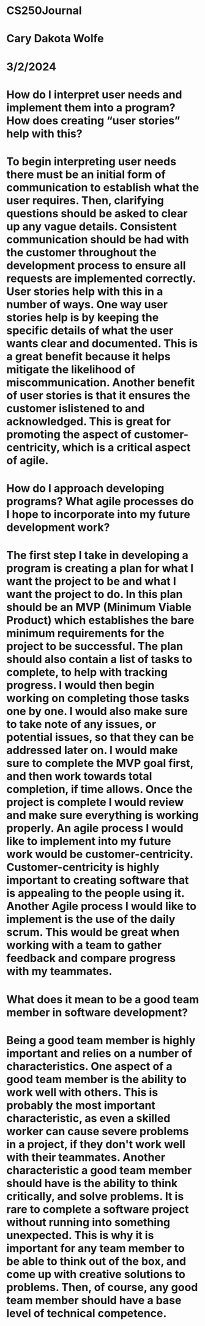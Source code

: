 # CS250Journal
# Cary Dakota Wolfe
# 3/2/2024

# How do I interpret user needs and implement them into a program? How does creating “user stories” help with this?

# To begin interpreting user needs there must be an initial form of communication to establish what the user requires. Then, clarifying questions should be asked to clear up any vague details. Consistent communication should be had with the customer throughout the development process to ensure all requests are implemented correctly. User stories help with this in a number of ways. One way user stories help is by keeping the specific details of what the user wants clear and documented. This is a great benefit because it helps mitigate the likelihood of miscommunication. Another benefit of user stories is that it ensures the customer islistened to and acknowledged. This is great for promoting the aspect of customer-centricity, which is a critical aspect of agile.

# How do I approach developing programs? What agile processes do I hope to incorporate into my future development work?

# The first step I take in developing a program is creating a plan for what I want the project to be and what I want the project to do. In this plan should be an MVP (Minimum Viable Product) which establishes the bare minimum requirements for the project to be successful. The plan should also contain a list of tasks to complete, to help with tracking progress. I would then begin working on completing those tasks one by one. I would also make sure to take note of any issues, or potential issues, so that they can be addressed later on. I would make sure to complete the MVP goal first, and then work towards total completion, if time allows. Once the project is complete I would review and make sure everything is working properly. An agile process I would like to implement into my future work would be customer-centricity. Customer-centricity is highly important to creating software that is appealing to the people using it. Another Agile process I would like to implement is the use of the daily scrum. This would be great when working with a team to gather feedback and compare progress with my teammates.

# What does it mean to be a good team member in software development?

# Being a good team member is highly important and relies on a number of characteristics. One aspect of a good team member is the ability to work well with others. This is probably the most important characteristic, as even a skilled worker can cause severe problems in a project, if they don't work well with their teammates. Another characteristic a good team member should have is the ability to think critically, and solve problems. It is rare to complete a software project without running into something unexpected. This is why it is important for any team member to be able to think out of the box, and come up with creative solutions to problems. Then, of course, any good team member should have a base level of technical competence. 
